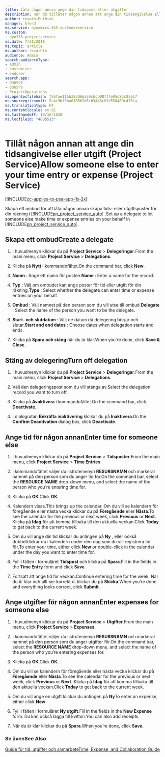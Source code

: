 ```yaml
---
title: Låta någon annan ange din tidspost eller utgifter
description: Hur du tillåter någon annan att ange din tidsangivelse eller utgift i Project Service
author: revathiMuthiah
manager: kfend
ms.service: dynamics-365-customerservice
ms.custom:
- dyn365-projectservice
ms.date: 7/31/2018
ms.topic: article
ms.author: revathim
audience: Admin
search.audienceType:
- admin
- customizer
- enduser
search.app:
- D365CE
- D365PS
- ProjectOperations
ms.openlocfilehash: f56fae115b383d66a59cbcb08fffe95c83c83e17
ms.sourcegitcommit: 5c4c9bf3ba018562d6cb3443c01d550489c415fa
ms.translationtype: HT
ms.contentlocale: sv-SE
ms.lasthandoff: 10/16/2020
ms.locfileid: "4085513"
---
```

# <a name="allow-someone-else-to-enter-your-time-entry-or-expense-project-service"></a><span data-ttu-id="def0c-103">Tillåt någon annan att ange din tidsangivelse eller utgift (Project Service)</span><span class="sxs-lookup"><span data-stu-id="def0c-103">Allow someone else to enter your time entry or expense (Project Service)</span></span>

[!INCLUDE[cc-applies-to-psa-app-1x-2x](../includes/cc-applies-to-psa-app-1x-2x.md)]

<span data-ttu-id="def0c-104">Skapa ett ombud för att låta någon annan skapa tids- eller utgiftsposter för din räkning i [!INCLUDE[pn_project_service_auto](../includes/pn-project-service-auto.md)] .</span><span class="sxs-lookup"><span data-stu-id="def0c-104">Set up a delegate to let someone else make time or expense entries on your behalf in [!INCLUDE[pn_project_service_auto](../includes/pn-project-service-auto.md)].</span></span>  
  
## <a name="create-a-delegate"></a><span data-ttu-id="def0c-105">Skapa ett ombud</span><span class="sxs-lookup"><span data-stu-id="def0c-105">Create a delegate</span></span>  
  
1.  <span data-ttu-id="def0c-106">I huvudmenyn klickar du på **Project Service** > **Delegeringar**.</span><span class="sxs-lookup"><span data-stu-id="def0c-106">From the main menu, click **Project Service** > **Delegations**.</span></span>  
  
2.  <span data-ttu-id="def0c-107">Klicka på **Nytt** i kommandofältet.</span><span class="sxs-lookup"><span data-stu-id="def0c-107">On the command bar, click **New**.</span></span>  
  
3. <span data-ttu-id="def0c-108">**Namn** : Ange ett namn för posten.</span><span class="sxs-lookup"><span data-stu-id="def0c-108">**Name** : Enter a name for the record.</span></span>  
  
4. <span data-ttu-id="def0c-109">**Typ** : Välj om ombudet kan ange poster för tid eller utgift för din räkning.</span><span class="sxs-lookup"><span data-stu-id="def0c-109">**Type** : Select whether the delegate can enter time or expense entries on your behalf.</span></span>  
  
5. <span data-ttu-id="def0c-110">**Ombud** : Välj namnet på den person som du vill utse till ombud.</span><span class="sxs-lookup"><span data-stu-id="def0c-110">**Delegate** : Select the name of the person you want to be the delegate.</span></span>  
  
6. <span data-ttu-id="def0c-111">**Start- och slutdatum** : Välj de datum då delegering börjar och slutar.</span><span class="sxs-lookup"><span data-stu-id="def0c-111">**Start and end dates** : Choose dates when delegation starts and ends.</span></span>  
  
7.  <span data-ttu-id="def0c-112">Klicka på **Spara och stäng** när du är klar.</span><span class="sxs-lookup"><span data-stu-id="def0c-112">When you're done, click **Save & Close**.</span></span>  
  
## <a name="turn-off-delegation"></a><span data-ttu-id="def0c-113">Stäng av delegering</span><span class="sxs-lookup"><span data-stu-id="def0c-113">Turn off delegation</span></span>  
  
1.  <span data-ttu-id="def0c-114">I huvudmenyn klickar du på **Project Service** > **Delegeringar**.</span><span class="sxs-lookup"><span data-stu-id="def0c-114">From the main menu, click **Project Service** > **Delegations**.</span></span>  
  
2.  <span data-ttu-id="def0c-115">Välj den delegeringspost som du vill stänga av.</span><span class="sxs-lookup"><span data-stu-id="def0c-115">Select the delegation record you want to turn off.</span></span>  
  
3.  <span data-ttu-id="def0c-116">Klicka på **Avaktivera** i kommandofältet.</span><span class="sxs-lookup"><span data-stu-id="def0c-116">On the command bar, click **Deactivate**.</span></span>  
  
4.  <span data-ttu-id="def0c-117">I dialogrutan **Bekräfta inaktivering** klcikar du på **Inaktivera**.</span><span class="sxs-lookup"><span data-stu-id="def0c-117">On the **Confirm Deactivation** dialog box, click **Deactivate**.</span></span>  
  
## <a name="enter-time-for-someone-else"></a><span data-ttu-id="def0c-118">Ange tid för någon annan</span><span class="sxs-lookup"><span data-stu-id="def0c-118">Enter time for someone else</span></span>  
  
1.  <span data-ttu-id="def0c-119">I huvudmenyn klickar du på **Project Service** > **Tidsposter**.</span><span class="sxs-lookup"><span data-stu-id="def0c-119">From the main menu, click **Project Service** > **Time Entries**.</span></span>  
  
2.  <span data-ttu-id="def0c-120">I kommandofältet väljer du listrutemenyn **RESURSNAMN** och markerar namnet på den person som du anger tid för.</span><span class="sxs-lookup"><span data-stu-id="def0c-120">On the command bar, select the **RESOURCE NAME** drop-down menu, and select the name of the person who you’re entering time for.</span></span>  
  
3.  <span data-ttu-id="def0c-121">Klicka på **OK**.</span><span class="sxs-lookup"><span data-stu-id="def0c-121">Click **OK**.</span></span>  
  
4.  <span data-ttu-id="def0c-122">Kalendern visas.</span><span class="sxs-lookup"><span data-stu-id="def0c-122">This brings up the calendar.</span></span> <span data-ttu-id="def0c-123">Om du vill se kalendern för föregående eller nästa vecka klickar du på **Föregående** eller **Nästa**.</span><span class="sxs-lookup"><span data-stu-id="def0c-123">To see the calendar for the previous or next week, click **Previous** or **Next**.</span></span> <span data-ttu-id="def0c-124">Klicka på **Idag** för att komma tillbaka till den aktuella veckan.</span><span class="sxs-lookup"><span data-stu-id="def0c-124">Click **Today** to get back to the current week.</span></span>  
  
5.  <span data-ttu-id="def0c-125">Om du vill ange din tid klickar du antingen på **Ny** , eller också dubbelklickar du i kalendern under den dag som du vill registrera tid för.</span><span class="sxs-lookup"><span data-stu-id="def0c-125">To enter your time, either click **New** or double-click in the calendar under the day you want to enter time for.</span></span>  
  
6.  <span data-ttu-id="def0c-126">Fyll i fälten i formuläret **Tidspost** och klicka på **Spara**.</span><span class="sxs-lookup"><span data-stu-id="def0c-126">Fill in the fields in the **Time Entry** form and click **Save**.</span></span>  
  
7.  <span data-ttu-id="def0c-127">Fortsätt att ange tid för veckan.</span><span class="sxs-lookup"><span data-stu-id="def0c-127">Continue entering time for the week.</span></span> <span data-ttu-id="def0c-128">När du är klar och allt ser korrekt ut klickar du på **Skicka**.</span><span class="sxs-lookup"><span data-stu-id="def0c-128">When you’re done and everything looks correct, click **Submit**.</span></span>  
  
## <a name="enter-expenses-for-someone-else"></a><span data-ttu-id="def0c-129">Ange utgifter för någon annan</span><span class="sxs-lookup"><span data-stu-id="def0c-129">Enter expenses for someone else</span></span>  
  
1.  <span data-ttu-id="def0c-130">I huvudmenyn klickar du på **Project Service** > **Utgifter**.</span><span class="sxs-lookup"><span data-stu-id="def0c-130">From the main menu, click **Project Service** > **Expenses**.</span></span>  
  
2.  <span data-ttu-id="def0c-131">I kommandofältet väljer du listrutemenyn **RESURSNAMN** och markerar namnet på den person som du anger utgifter för.</span><span class="sxs-lookup"><span data-stu-id="def0c-131">On the command bar, select the **RESOURCE NAME** drop-down menu, and select the name of the person who you’re entering expenses for.</span></span>  
  
3.  <span data-ttu-id="def0c-132">Klicka på **OK**.</span><span class="sxs-lookup"><span data-stu-id="def0c-132">Click **OK**.</span></span>  
  
4.  <span data-ttu-id="def0c-133">Om du vill se kalendern för föregående eller nästa vecka klickar du på **Föregående** eller **Nästa**.</span><span class="sxs-lookup"><span data-stu-id="def0c-133">To see the calendar for the previous or next week, click **Previous** or **Next**.</span></span> <span data-ttu-id="def0c-134">Klicka på **Idag** för att komma tillbaka till den aktuella veckan.</span><span class="sxs-lookup"><span data-stu-id="def0c-134">Click **Today** to get back to the current week.</span></span>  
  
5.  <span data-ttu-id="def0c-135">Om du vill ange en utgift klickar du antingen på **Ny**</span><span class="sxs-lookup"><span data-stu-id="def0c-135">To enter an expense, either click **New**</span></span>  
  
6.  <span data-ttu-id="def0c-136">Fyll i fälten i formuläret **Ny utgift**.</span><span class="sxs-lookup"><span data-stu-id="def0c-136">Fill in the fields in the **New Expense** form.</span></span> <span data-ttu-id="def0c-137">Du kan också lägga till kvitton.</span><span class="sxs-lookup"><span data-stu-id="def0c-137">You can also add receipts.</span></span>  
  
7.  <span data-ttu-id="def0c-138">När du är klar klickar du på **Spara**.</span><span class="sxs-lookup"><span data-stu-id="def0c-138">When you’re done, click **Save**.</span></span>  
  
### <a name="see-also"></a><span data-ttu-id="def0c-139">Se även</span><span class="sxs-lookup"><span data-stu-id="def0c-139">See Also</span></span>  
 [<span data-ttu-id="def0c-140">Guide för tid, utgifter och samarbete</span><span class="sxs-lookup"><span data-stu-id="def0c-140">Time, Expense, and Collaboration Guide</span></span>](../psa/time-expense-collaboration-guide.md)
